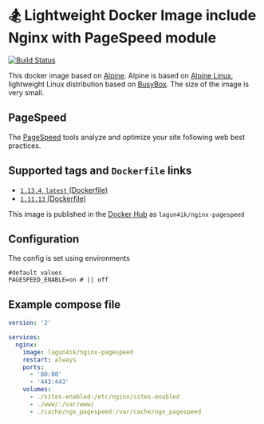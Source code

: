 # 🏂 Lightweight Docker Image include Nginx with PageSpeed module
 [![Build Status](https://travis-ci.org/lagun4ik/docker-nginx-pagespeed.svg)](https://travis-ci.org/lagun4ik/docker-nginx-pagespeed)

This docker image based on [Alpine](https://hub.docker.com/_/alpine/). Alpine is based on [Alpine Linux](http://www.alpinelinux.org), lightweight Linux distribution based on [BusyBox](https://hub.docker.com/_/busybox/). The size of the image is very small.

## PageSpeed
The [PageSpeed](https://developers.google.com/speed/pagespeed/) tools analyze and optimize your site following web best practices.

## Supported tags and `Dockerfile` links

 - [`1.13.4`, `latest` (Dockerfile)](https://github.com/lagun4ik/docker-nginx-pagespeed/blob/master/Dockerfile)
 - [`1.11.13` (Dockerfile)](https://github.com/lagun4ik/docker-nginx-pagespeed/blob/1.11.13/Dockerfile)

This image is published in the [Docker Hub](https://hub.docker.com/r/lagun4ik/nginx-pagespeed/) as `lagun4ik/nginx-pagespeed`

## Configuration

The config is set using environments
```docker
#default values
PAGESPEED_ENABLE=on # || off
```

## Example compose file

```yaml
version: '2'

services:
  nginx:
    image: lagun4ik/nginx-pagespeed
    restart: always
    ports:
      - '80:80'
      - '443:443'
    volumes:
      - ./sites-enabled:/etc/nginx/sites-enabled
      - ./www/:/var/www/
      - ./cache/ngx_pagespeed:/var/cache/ngx_pagespeed
```
